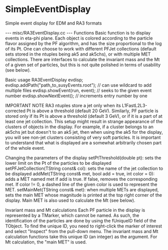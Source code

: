 SimpleEventDisplay
==================

Simple event display for EDM and RA3 formats

--- misc/RA3EventDisplay.cc ---
Functions
Basic function is to display events in eta-phi plane. Each object is colored according to
the particle flavor assigned by the PF algorithm, and has the size proportional to the log
of its Pt. One can choose to work with different PFJet collections (default sets stored in
the ntuples being ak5 and ak5chs), or with multiple MET collections.
There are interfaces to calculate the invariant mass and the Mt of a given set of particles,
but this is not quite polished in terms of usability (see below).

Basic usage
 RA3EventDisplay evdisp;
 evdisp.addPath("path_to_susyEvents.root"); // can use wildcard to add multiple files
 evdisp.showEvent(run, event); // seeks to the given event number
 evdisp.showNextEvent(); // increments entry number by one

IMPORTANT NOTE
RA3 ntuples store a jet only when its L1FastL2L3-corrected Pt is above a threshold (default
20 GeV). Similarly, PF particle is stored only if its Pt is above a threshold (default 3 GeV),
or if it is a part of at least one jet collection.
This setup might result in strange appearance of the clusters of objects in the display. For
example, if a cluster belongs to an ak5chs jet but doesn't to an ak5 jet, then when using the
ak5 for the display, you will see non-jet clusters consisting of very soft particles. It is
important to understand that what is displayed are a somewhat arbitrarily chosen part of the
whole event.

Changing the parameters of the display
setPtThreshold(double pt): sets the lower limit on the Pt of the particles to be displayed
setPFJetCollection(TString const& col): sets the name of the jet collection to be displayed
addMet(TString const& met, bool add = true, int color = 0): adds a MET named met if add is
 true. If false, removes the corresponding met. If color != 0, a dashed line of the given
 color is used to represent the MET.
setMainMet(TString const& met): when multiple METs are displayed, sets the main MET whose
 magnitude is printed at the top right corner of the display. Main MET is also used to
 calculate the Mt (see below).


Invariant mass and Mt calculations
Each PF particle in the display is represented by a TMarker, which cannot be named. As such,
the identification of the particles are done by using the fUniqueID field of the TObject. To
find the unique ID, you need to right-click the marker of interest and select "Inspect" from
the pull-down menu.
The invariant mass and Mt calculation functions take this unique ID (an integer) as the
argument. For Mt calculation, the "main MET" is used.
